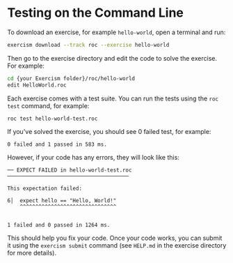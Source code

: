 # Testing on the Command Line

To download an exercise, for example `hello-world`, open a terminal and run:

```bash
exercism download --track roc --exercise hello-world
```

Then go to the exercise directory and edit the code to solve the exercise. For example:

```bash
cd {your Exercism folder}/roc/hello-world
edit HelloWorld.roc
```

Each exercise comes with a test suite. You can run the tests using the `roc test` command, for example:

```
roc test hello-world-test.roc
```

If you've solved the exercise, you should see 0 failed test, for example:

```
0 failed and 1 passed in 583 ms.
```

However, if your code has any errors, they will look like this:

```
── EXPECT FAILED in hello-world-test.roc ───────────────────────────────────────

This expectation failed:

6│  expect hello == "Hello, World!"
    ^^^^^^^^^^^^^^^^^^^^^^^^^^^^^^^


1 failed and 0 passed in 1264 ms.
```

This should help you fix your code. Once your code works, you can submit it using the `exercism submit` command (see `HELP.md` in the exercise directory for more details).
